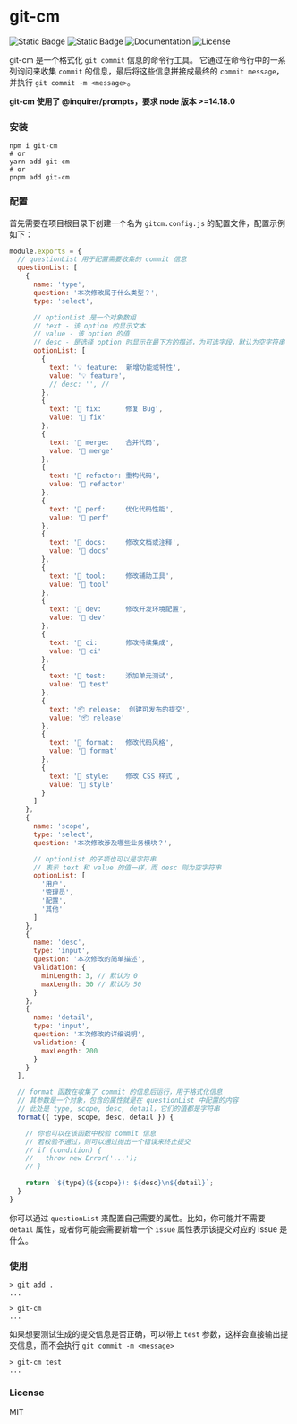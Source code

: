 # git-cm

![Static Badge](https://img.shields.io/badge/node->=14.18.0-blue)
![Static Badge](https://img.shields.io/badge/version-0.0.1-green)
![Documentation](https://img.shields.io/badge/documentation-yes-green)
![License](https://img.shields.io/badge/license-MIT-green)

git-cm 是一个格式化 `git commit` 信息的命令行工具。
它通过在命令行中的一系列询问来收集 `commit` 的信息，最后将这些信息拼接成最终的 `commit message`，并执行 `git commit -m <message>`。

**git-cm 使用了 @inquirer/prompts，要求 node 版本 >=14.18.0**

### 安装
```shell
npm i git-cm
# or
yarn add git-cm
# or
pnpm add git-cm
```

### 配置
首先需要在项目根目录下创建一个名为 `gitcm.config.js` 的配置文件，配置示例如下：
```javascript
module.exports = {
  // questionList 用于配置需要收集的 commit 信息
  questionList: [
    {
      name: 'type',
      question: '本次修改属于什么类型？',
      type: 'select',

      // optionList 是一个对象数组
      // text - 该 option 的显示文本
      // value - 该 option 的值
      // desc - 是选择 option 时显示在最下方的描述，为可选字段，默认为空字符串
      optionList: [
        {
          text: '💡 feature:  新增功能或特性',
          value: '💡 feature',
          // desc: '', // 
        },
        {
          text: '🐞 fix:      修复 Bug',
          value: '🐞 fix'
        },
        {
          text: '📨 merge:    合并代码',
          value: '📨 merge'
        },
        {
          text: '🔨 refactor: 重构代码',
          value: '🔨 refactor'
        },
        {
          text: '🚀 perf:     优化代码性能',
          value: '🚀 perf'
        },
        {
          text: '📖 docs:     修改文档或注释',
          value: '📖 docs'
        },
        {
          text: '🔧 tool:     修改辅助工具',
          value: '🔧 tool'
        },
        {
          text: '🔬 dev:      修改开发环境配置',
          value: '🔬 dev'
        },
        {
          text: '🚧 ci:       修改持续集成',
          value: '🚧 ci'
        },
        {
          text: '🧪 test:     添加单元测试',
          value: '🧪 test'
        },
        {
          text: '📦 release:  创建可发布的提交',
          value: '📦 release'
        },
        {
          text: '📝 format:   修改代码风格',
          value: '📝 format'
        },
        {
          text: '🎨 style:    修改 CSS 样式',
          value: '🎨 style'
        }
      ]
    },
    {
      name: 'scope',
      type: 'select',
      question: '本次修改涉及哪些业务模块？',

      // optionList 的子项也可以是字符串
      // 表示 text 和 value 的值一样，而 desc 则为空字符串
      optionList: [
        '用户',
        '管理员',
        '配置',
        '其他'
      ]
    },
    {
      name: 'desc',
      type: 'input',
      question: '本次修改的简单描述',
      validation: {
        minLength: 3, // 默认为 0
        maxLength: 30 // 默认为 50
      }
    },
    {
      name: 'detail',
      type: 'input',
      question: '本次修改的详细说明',
      validation: {
        maxLength: 200
      }
    }
  ],

  // format 函数在收集了 commit 的信息后运行，用于格式化信息
  // 其参数是一个对象，包含的属性就是在 questionList 中配置的内容
  // 此处是 type, scope, desc, detail，它们的值都是字符串
  format({ type, scope, desc, detail }) {

    // 你也可以在该函数中校验 commit 信息
    // 若校验不通过，则可以通过抛出一个错误来终止提交
    // if (condition) {
    //   throw new Error('...');
    // }

    return `${type}(${scope}): ${desc}\n${detail}`;
  }
}
```

你可以通过 `questionList` 来配置自己需要的属性。比如，你可能并不需要 `detail` 属性，或者你可能会需要新增一个 `issue` 属性表示该提交对应的 issue 是什么。

### 使用

```shell
> git add .
...

> git-cm
...
```

如果想要测试生成的提交信息是否正确，可以带上 `test` 参数，这样会直接输出提交信息，而不会执行 `git commit -m <message>`
```shell
> git-cm test
...
```

### License
MIT